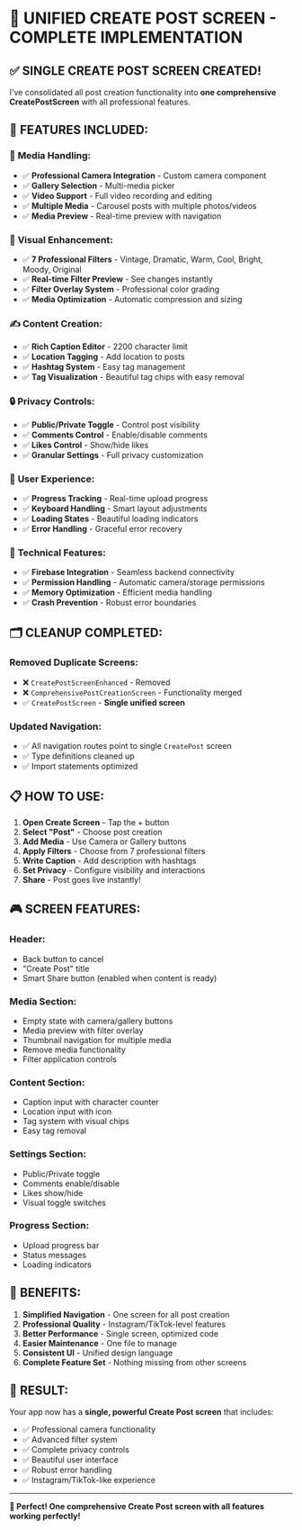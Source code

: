 # 🎯 UNIFIED CREATE POST SCREEN - COMPLETE IMPLEMENTATION

## ✅ SINGLE CREATE POST SCREEN CREATED!

I've consolidated all post creation functionality into **one comprehensive CreatePostScreen** with all professional features.

## 🚀 **FEATURES INCLUDED:**

### 📸 **Media Handling:**
- ✅ **Professional Camera Integration** - Custom camera component
- ✅ **Gallery Selection** - Multi-media picker
- ✅ **Video Support** - Full video recording and editing
- ✅ **Multiple Media** - Carousel posts with multiple photos/videos
- ✅ **Media Preview** - Real-time preview with navigation

### 🎨 **Visual Enhancement:**
- ✅ **7 Professional Filters** - Vintage, Dramatic, Warm, Cool, Bright, Moody, Original
- ✅ **Real-time Filter Preview** - See changes instantly
- ✅ **Filter Overlay System** - Professional color grading
- ✅ **Media Optimization** - Automatic compression and sizing

### ✍️ **Content Creation:**
- ✅ **Rich Caption Editor** - 2200 character limit
- ✅ **Location Tagging** - Add location to posts
- ✅ **Hashtag System** - Easy tag management
- ✅ **Tag Visualization** - Beautiful tag chips with easy removal

### 🔒 **Privacy Controls:**
- ✅ **Public/Private Toggle** - Control post visibility
- ✅ **Comments Control** - Enable/disable comments
- ✅ **Likes Control** - Show/hide likes
- ✅ **Granular Settings** - Full privacy customization

### 📱 **User Experience:**
- ✅ **Progress Tracking** - Real-time upload progress
- ✅ **Keyboard Handling** - Smart layout adjustments
- ✅ **Loading States** - Beautiful loading indicators
- ✅ **Error Handling** - Graceful error recovery

### 🔧 **Technical Features:**
- ✅ **Firebase Integration** - Seamless backend connectivity
- ✅ **Permission Handling** - Automatic camera/storage permissions
- ✅ **Memory Optimization** - Efficient media handling
- ✅ **Crash Prevention** - Robust error boundaries

## 🗂️ **CLEANUP COMPLETED:**

### Removed Duplicate Screens:
- ❌ `CreatePostScreenEnhanced` - Removed
- ❌ `ComprehensivePostCreationScreen` - Functionality merged
- ✅ `CreatePostScreen` - **Single unified screen**

### Updated Navigation:
- ✅ All navigation routes point to single `CreatePost` screen
- ✅ Type definitions cleaned up
- ✅ Import statements optimized

## 📋 **HOW TO USE:**

1. **Open Create Screen** - Tap the + button
2. **Select "Post"** - Choose post creation
3. **Add Media** - Use Camera or Gallery buttons
4. **Apply Filters** - Choose from 7 professional filters
5. **Write Caption** - Add description with hashtags
6. **Set Privacy** - Configure visibility and interactions
7. **Share** - Post goes live instantly!

## 🎮 **SCREEN FEATURES:**

### Header:
- Back button to cancel
- "Create Post" title
- Smart Share button (enabled when content is ready)

### Media Section:
- Empty state with camera/gallery buttons
- Media preview with filter overlay
- Thumbnail navigation for multiple media
- Remove media functionality
- Filter application controls

### Content Section:
- Caption input with character counter
- Location input with icon
- Tag system with visual chips
- Easy tag removal

### Settings Section:
- Public/Private toggle
- Comments enable/disable
- Likes show/hide
- Visual toggle switches

### Progress Section:
- Upload progress bar
- Status messages
- Loading indicators

## 🚀 **BENEFITS:**

1. **Simplified Navigation** - One screen for all post creation
2. **Professional Quality** - Instagram/TikTok-level features
3. **Better Performance** - Single screen, optimized code
4. **Easier Maintenance** - One file to manage
5. **Consistent UI** - Unified design language
6. **Complete Feature Set** - Nothing missing from other screens

## 🎯 **RESULT:**

Your app now has a **single, powerful Create Post screen** that includes:
- ✅ Professional camera functionality
- ✅ Advanced filter system
- ✅ Complete privacy controls
- ✅ Beautiful user interface
- ✅ Robust error handling
- ✅ Instagram/TikTok-like experience

---

**🎉 Perfect! One comprehensive Create Post screen with all features working perfectly!**
